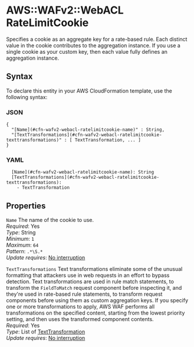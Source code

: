 # AWS::WAFv2::WebACL RateLimitCookie<a name="aws-properties-wafv2-webacl-ratelimitcookie"></a>

Specifies a cookie as an aggregate key for a rate\-based rule\. Each distinct value in the cookie contributes to the aggregation instance\. If you use a single cookie as your custom key, then each value fully defines an aggregation instance\. 

## Syntax<a name="aws-properties-wafv2-webacl-ratelimitcookie-syntax"></a>

To declare this entity in your AWS CloudFormation template, use the following syntax:

### JSON<a name="aws-properties-wafv2-webacl-ratelimitcookie-syntax.json"></a>

```
{
  "[Name](#cfn-wafv2-webacl-ratelimitcookie-name)" : String,
  "[TextTransformations](#cfn-wafv2-webacl-ratelimitcookie-texttransformations)" : [ TextTransformation, ... ]
}
```

### YAML<a name="aws-properties-wafv2-webacl-ratelimitcookie-syntax.yaml"></a>

```
  [Name](#cfn-wafv2-webacl-ratelimitcookie-name): String
  [TextTransformations](#cfn-wafv2-webacl-ratelimitcookie-texttransformations): 
    - TextTransformation
```

## Properties<a name="aws-properties-wafv2-webacl-ratelimitcookie-properties"></a>

`Name`  <a name="cfn-wafv2-webacl-ratelimitcookie-name"></a>
The name of the cookie to use\.   
*Required*: Yes  
*Type*: String  
*Minimum*: `1`  
*Maximum*: `64`  
*Pattern*: `.*\S.*`  
*Update requires*: [No interruption](https://docs.aws.amazon.com/AWSCloudFormation/latest/UserGuide/using-cfn-updating-stacks-update-behaviors.html#update-no-interrupt)

`TextTransformations`  <a name="cfn-wafv2-webacl-ratelimitcookie-texttransformations"></a>
Text transformations eliminate some of the unusual formatting that attackers use in web requests in an effort to bypass detection\. Text transformations are used in rule match statements, to transform the `FieldToMatch` request component before inspecting it, and they're used in rate\-based rule statements, to transform request components before using them as custom aggregation keys\. If you specify one or more transformations to apply, AWS WAF performs all transformations on the specified content, starting from the lowest priority setting, and then uses the transformed component contents\.   
*Required*: Yes  
*Type*: List of [TextTransformation](aws-properties-wafv2-webacl-texttransformation.md)  
*Update requires*: [No interruption](https://docs.aws.amazon.com/AWSCloudFormation/latest/UserGuide/using-cfn-updating-stacks-update-behaviors.html#update-no-interrupt)